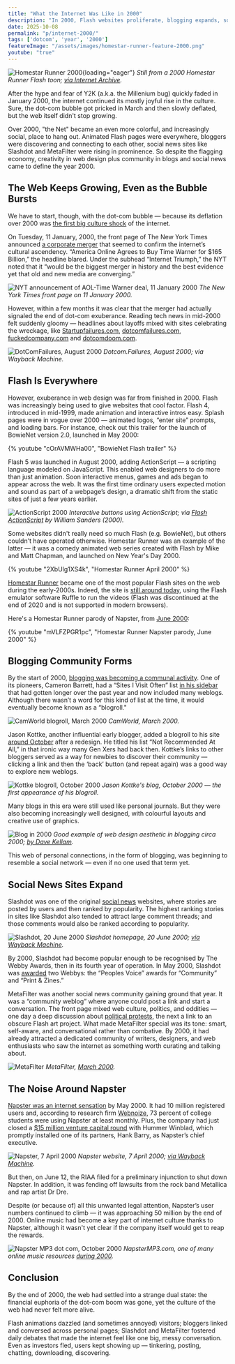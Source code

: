 ```yaml
---
title: "What the Internet Was Like in 2000"
description: "In 2000, Flash websites proliferate, blogging expands, social news sites like Slashdot gain influence — all of this while the dot-com bubble slowly deflates and Napster dominates headlines."
date: 2025-10-08
permalink: "p/internet-2000/"
tags: ['dotcom', 'year', '2000']
featureImage: "/assets/images/homestar-runner-feature-2000.png"
youtube: "true"
---
```


![Homestar Runner 2000](/assets/images/homestar-runner-feature-2000.png){loading="eager"}
*Still from a 2000 Homestar Runner Flash toon; [via Internet Archive](https://archive.org/details/marshmallow2).*

After the hype and fear of Y2K (a.k.a. the Millenium bug) quickly faded in January 2000, the internet continued its mostly joyful rise in the culture. Sure, the dot-com bubble got pricked in March and then slowly deflated, but the web itself didn't stop growing.

Over 2000, "the Net" became an even more colorful, and increasingly social, place to hang out. Animated Flash pages were everywhere, bloggers were discovering and connecting to each other, social news sites like Slashdot and MetaFilter were rising in prominence. So despite the flagging economy, creativity in web design plus community in blogs and social news came to define the year 2000.

## The Web Keeps Growing, Even as the Bubble Bursts

We have to start, though, with the dot-com bubble — because its deflation over 2000 was [the first big culture shock](/p/dotcom-crash-2000/) of the internet.

On Tuesday, 11 January, 2000, the front page of The New York Times announced [a corporate merger](https://www.nytimes.com/2000/01/11/business/media-megadeal-overview-america-online-agrees-buy-time-warner-for-165-billion.html) that seemed to confirm the internet’s cultural ascendency. “America Online Agrees to Buy Time Warner for $165 Billion,” the headline blared. Under the subhead “Internet Triumph,” the NYT noted that it “would be the biggest merger in history and the best evidence yet that old and new media are converging.”

![NYT announcement of AOL-Time Warner deal, 11 January 2000](/assets/images/nyt-aol-timewarner-news-jan2000b.jpg)
*The New York Times front page on 11 January 2000.*

However, within a few months it was clear that the merger had actually signaled the end of dot-com exuberance. Reading tech news in mid-2000 felt suddenly gloomy — headlines about layoffs mixed with sites celebrating the wreckage, like [Startupfailures.com](https://web.archive.org/web/20000815111548/http://www.startupfailures.com/), [dotcomfailures.com](https://web.archive.org/web/20000815082121/http://www.dotcomfailures.com/), [fuckedcompany.com](https://web.archive.org/web/20230531100444/https://www.theguardian.com/technology/2000/sep/18/mondaymediasection.newmedia) and [dotcomdoom.com](https://web.archive.org/web/20001110080800/http://www.dotcomdoom.com/).

![DotComFailures, August 2000](/assets/images/dotcomfailures-2000.jpg)
*Dotcom.Failures, August 2000; via Wayback Machine.*

## Flash Is Everywhere

However, exuberance in web design was far from finished in 2000. Flash was increasingly being used to give websites that cool factor. Flash 4, introduced in mid-1999, made animation and interactive intros easy. Splash pages were in vogue over 2000 — animated logos, “enter site” prompts, and loading bars. For instance, check out this trailer for the launch of BowieNet version 2.0, launched in May 2000:

{% youtube "cOrAVMWHa00", "BowieNet Flash trailer" %}

Flash 5 was launched in August 2000, adding ActionScript — a scripting language modeled on JavaScript. This enabled web designers to do more than just animation. Soon interactive menus, games and ads began to appear across the web. It was the first time ordinary users expected motion and sound as part of a webpage’s design, a dramatic shift from the static sites of just a few years earlier.

![ActionScript 2000](/assets/images/Flash-ActionScript-2000.jpg)
*Interactive buttons using ActionScript; via [Flash ActionScript](https://archive.org/details/flashactionscrip0000sand/mode/1up) by William Sanders (2000).*

Some websites didn't really need so much Flash (e.g. BowieNet), but others couldn't have operated otherwise. Homestar Runner was an example of the latter — it was a comedy animated web series created with Flash by Mike and Matt Chapman, and launched on New Year's Day 2000. 

{% youtube "2XbUlg1XS4k", "Homestar Runner April 2000" %}

[Homestar Runner](https://web.archive.org/web/20000511142552/http://www.homestarrunner.com/) became one of the most popular Flash sites on the web during the early-2000s. Indeed, the site is [still around today](https://homestarrunner.com/), using the Flash emulator software Ruffle to run the videos (Flash was discontinued at the end of 2020 and is not supported in modern browsers).

Here's a Homestar Runner parody of Napster, from [June 2000](https://archive.org/details/homester.swf):

{% youtube "mVLFZPGR1pc", "Homestar Runner Napster parody, June 2000" %}

## Blogging Community Forms

By the start of 2000, [blogging was becoming a communal activity](/p/blogs-rss-2000/). One of its pioneers, Cameron Barrett, had a “Sites I Visit Often” list [in his sidebar](https://web.archive.org/web/20000302182058/http://www.camworld.com/) that had gotten longer over the past year and now included many weblogs. Although there wasn’t a word for this kind of list at the time, it would eventually become known as a “blogroll."

![CamWorld blogroll, March 2000](/assets/images/camworld-march2000.jpg)
*CamWorld, March 2000.*

Jason Kottke, another influential early blogger, added a blogroll to his site [around October](https://web.archive.org/web/20001013013450/http://kottke.org:80/) after a redesign. He titled his list “Not Recommended At All,” in that ironic way many Gen Xers had back then. Kottke’s links to other bloggers served as a way for newbies to discover their community — clicking a link and then the ‘back’ button (and repeat again) was a good way to explore new weblogs.

![Kottke blogroll, October 2000](/assets/images/kottke-blogroll-oct2000.jpg)
*Jason Kottke's blog, October 2000 — the first appearance of his blogroll.*

Many blogs in this era were still used like personal journals. But they were also becoming increasingly well designed, with colourful layouts and creative use of graphics.

![Blog in 2000](/assets/images/5329205_1a5c9cee8f_o.png)
*Good example of web design aesthetic in blogging circa 2000; [by Dave Kellam](https://www.flickr.com/photos/davekellam/5329205).*

This web of personal connections, in the form of blogging, was beginning to resemble a social network — even if no one used that term yet.

## Social News Sites Expand

Slashdot was one of the original [social news](https://cybercultural.com/p/karma-2000-slashdot-bowienet-v2/) websites, where stories are posted by users and then ranked by popularity. The highest ranking stories in sites like Slashdot also tended to attract large comment threads; and those comments would also be ranked according to popularity.

![Slashdot, 20 June 2000](/assets/images/slashdot-june2000-1280x720b.jpg)
*Slashdot homepage, 20 June 2000; [via Wayback Machine](https://web.archive.org/web/20000620214346/http://64.28.67.48/).*

By 2000, Slashdot had become popular enough to be recognised by The Webby Awards, then in its fourth year of operation. In May 2000, Slashdot was [awarded](https://web.archive.org/web/20090422050535/http://www.webbyawards.com/press/press-release.php?id=33) two Webbys: the “Peoples Voice” awards for “Community” and “Print & Zines.”

MetaFilter was another social news community gaining ground that year. It was a “community weblog” where anyone could post a link and start a conversation. The front page mixed web culture, politics, and oddities — one day a deep discussion about [political protests](https://web.archive.org/web/20010626093941/http://www.metafilter.com/comments.mefi/2812), the next a link to an obscure Flash art project. What made MetaFilter special was its tone: smart, self-aware, and conversational rather than combative. By 2000, it had already attracted a dedicated community of writers, designers, and web enthusiasts who saw the internet as something worth curating and talking about.

![MetaFilter](/assets/images/metafilter-march2000.png)
*MetaFilter, [March 2000](https://web.archive.org/web/20000303232424/https://www.metafilter.com/).*

## The Noise Around Napster

[Napster was an internet sensation](https://cybercultural.com/p/napster-itunes-2000/) by May 2000. It had 10 million registered users and, according to research firm [Webnoize](https://www.latimes.com/archives/la-xpm-2000-may-16-fi-30513-story.html), 73 percent of college students were using Napster at least monthly. Plus, the company had just closed a [$15 million venture capital round](https://www.nytimes.com/2000/05/23/business/napster-has-a-new-interim-chief-and-gets-a-15-million-investment.html) with Hummer Winblad, which promptly installed one of its partners, Hank Barry, as Napster’s chief executive.

![Napster, 7 April 2000](/assets/images/napster-7april2000.jpg)
*Napster website, 7 April 2000; [via Wayback Machine](https://web.archive.org/web/20000407210312/http://www1.napster.com:80/).*

But then, on June 12, the RIAA filed for a preliminary injunction to shut down Napster. In addition, it was fending off lawsuits from the rock band Metallica and rap artist Dr Dre. 

Despite (or because of) all this unwanted legal attention, Napster’s user numbers continued to climb — it was approaching 50 million by the end of 2000. Online music had become a key part of internet culture thanks to Napster, although it wasn't yet clear if the company itself would get to reap the rewards.

![Napster MP3 dot com, October 2000](/assets/images/napstermp3dotcom-oct2000.jpg)
*NapsterMP3.com, one of many online music resources [during 2000](https://web.archive.org/web/20001018232148/http://www.napstermp3.com/).*

## Conclusion

By the end of 2000, the web had settled into a strange dual state: the financial euphoria of the dot-com boom was gone, yet the culture of the web had never felt more alive. 

Flash animations dazzled (and sometimes annoyed) visitors; bloggers linked and conversed across personal pages; Slashdot and MetaFilter fostered daily debates that made the internet feel like one big, messy conversation. Even as investors fled, users kept showing up — tinkering, posting, chatting, downloading, discovering.